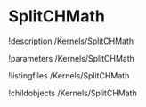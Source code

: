 <!-- MOOSE Documentation Stub: Remove this when content is added. -->

# SplitCHMath
!description /Kernels/SplitCHMath

!parameters /Kernels/SplitCHMath

!listingfiles /Kernels/SplitCHMath

!childobjects /Kernels/SplitCHMath
